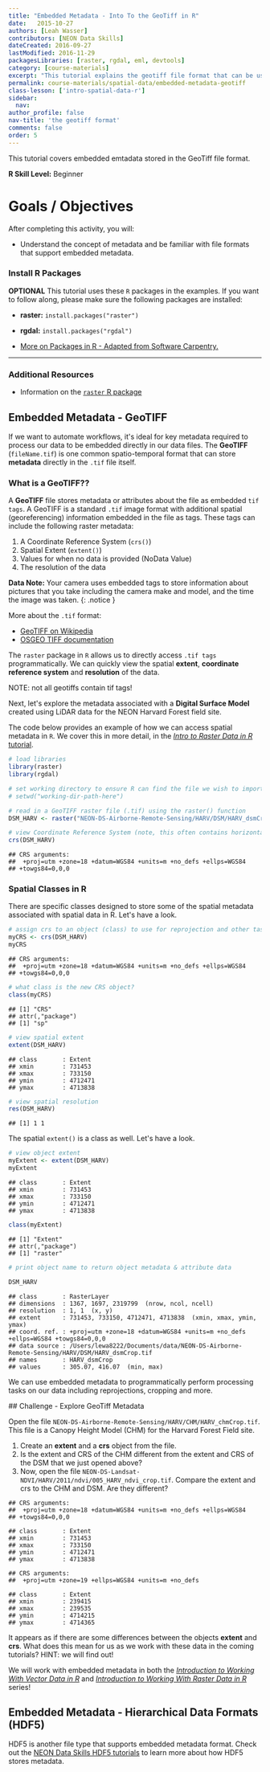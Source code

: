 ```yaml
---
title: "Embedded Metadata - Into To the GeoTiff in R"
date:   2015-10-27
authors: [Leah Wasser]
contributors: [NEON Data Skills]
dateCreated: 2016-09-27
lastModified: 2016-11-29
packagesLibraries: [raster, rgdal, eml, devtools]
category: [course-materials]
excerpt: "This tutorial explains the geotiff file format that can be used to store raster data. It also covers metadata embedded within a geotiff - stored as tif tags."
permalink: course-materials/spatial-data/embedded-metadata-geotiff
class-lesson: ['intro-spatial-data-r']
sidebar:
  nav:
author_profile: false
nav-title: 'the geotiff format'
comments: false
order: 5
---
```



This tutorial covers embedded emtadata stored in the GeoTiff file format.

**R Skill Level:** Beginner

<div class="notice--success" markdown="1">


# Goals / Objectives

After completing this activity, you will:

* Understand the concept of metadata and be familiar with file formats that support embedded metadata.

### Install R Packages


**OPTIONAL** This tutorial uses these `R` packages in the examples.
 If you want to follow along, please make sure the following packages
 are installed:

* **raster:** `install.packages("raster")`
* **rgdal:** `install.packages("rgdal")`

* [More on Packages in R - Adapted from Software Carpentry.]({{site.baseurl}}R/Packages-In-R/)

****


### Additional Resources


* Information on the
<a href="http://cran.r-project.org/web/packages/raster/raster.pdf" target="_blank"> `raster` R package</a>

</div>

## Embedded Metadata - GeoTIFF

If we want to automate workflows, it's ideal for key metadata required to
process our data to be embedded directly in our data files. The **GeoTIFF**
(`fileName.tif`) is one common spatio-temporal format that can store
**metadata** directly in the `.tif` file itself.

### What is a GeoTIFF??

A **GeoTIFF** file stores metadata or attributes about the file as embedded
`tif tags`. A GeoTIFF is a standard `.tif` image format with additional spatial
(georeferencing) information embedded in the file as tags. These tags can
include the following raster metadata:

1. A Coordinate Reference System (`crs()`)
2. Spatial Extent (`extent()`)
3. Values for when no data is provided (NoData Value)
4. The resolution of the data

<i class="fa fa-star"></i> **Data Note:**  Your camera uses embedded tags to store
information about pictures that you take including the camera make and model,
and the time the image was taken.
{: .notice }

More about the  `.tif` format:

* <a href="https://en.wikipedia.org/wiki/GeoTIFF" target="_blank"> GeoTIFF on Wikipedia</a>
* <a href="https://trac.osgeo.org/geotiff/" target="_blank"> OSGEO TIFF documentation</a>


The `raster` package in `R` allows us to directly access `.tif tags`
programmatically. We can quickly view the spatial **extent**,
**coordinate reference system** and **resolution** of the data.

NOTE: not all geotiffs contain tif tags!

Next, let's explore the metadata associated with  a **Digital Surface Model** created
using LiDAR data for the NEON Harvard Forest field site.


The code below provides an example of how we can access spatial metadata
in `R`. We cover this in more detail, in the
[*Intro to Raster Data in R* tutorial](http://www.neondataskills.org/R/Introduction-to-Raster-Data-In-R).


```r
# load libraries
library(raster)
library(rgdal)

# set working directory to ensure R can find the file we wish to import
# setwd("working-dir-path-here")

# read in a GeoTIFF raster file (.tif) using the raster() function
DSM_HARV <- raster("NEON-DS-Airborne-Remote-Sensing/HARV/DSM/HARV_dsmCrop.tif")

# view Coordinate Reference System (note, this often contains horizontal units!)
crs(DSM_HARV)
```

```
## CRS arguments:
##  +proj=utm +zone=18 +datum=WGS84 +units=m +no_defs +ellps=WGS84
## +towgs84=0,0,0
```

### Spatial Classes in R

There are specific classes designed to store some of the spatial metadata
associated with spatial data in R. Let's have a look.



```r
# assign crs to an object (class) to use for reprojection and other tasks
myCRS <- crs(DSM_HARV)
myCRS
```

```
## CRS arguments:
##  +proj=utm +zone=18 +datum=WGS84 +units=m +no_defs +ellps=WGS84
## +towgs84=0,0,0
```

```r
# what class is the new CRS object?
class(myCRS)
```

```
## [1] "CRS"
## attr(,"package")
## [1] "sp"
```

```r
# view spatial extent
extent(DSM_HARV)
```

```
## class       : Extent 
## xmin        : 731453 
## xmax        : 733150 
## ymin        : 4712471 
## ymax        : 4713838
```

```r
# view spatial resolution
res(DSM_HARV)
```

```
## [1] 1 1
```

The spatial `extent()` is a class as well. Let's have a look.


```r
# view object extent
myExtent <- extent(DSM_HARV)
myExtent
```

```
## class       : Extent 
## xmin        : 731453 
## xmax        : 733150 
## ymin        : 4712471 
## ymax        : 4713838
```

```r
class(myExtent)
```

```
## [1] "Extent"
## attr(,"package")
## [1] "raster"
```

```r
# print object name to return object metadata & attribute data

DSM_HARV
```

```
## class       : RasterLayer 
## dimensions  : 1367, 1697, 2319799  (nrow, ncol, ncell)
## resolution  : 1, 1  (x, y)
## extent      : 731453, 733150, 4712471, 4713838  (xmin, xmax, ymin, ymax)
## coord. ref. : +proj=utm +zone=18 +datum=WGS84 +units=m +no_defs +ellps=WGS84 +towgs84=0,0,0 
## data source : /Users/lewa8222/Documents/data/NEON-DS-Airborne-Remote-Sensing/HARV/DSM/HARV_dsmCrop.tif 
## names       : HARV_dsmCrop 
## values      : 305.07, 416.07  (min, max)
```


We can use embedded metadata to programmatically perform processing tasks
on our data including reprojections, cropping and more.


<div class="notice--warning" markdown="1">
## Challenge - Explore GeoTiff Metadata

Open the file `NEON-DS-Airborne-Remote-Sensing/HARV/CHM/HARV_chmCrop.tif`. This
file is a Canopy Height Model (CHM) for the Harvard Forest Field site.

1. Create an **extent** and a **crs** object from the file.
2. Is the extent and CRS of the CHM different from the extent and CRS of the DSM
that we just opened above?
3. Now, open the file `NEON-DS-Landsat-NDVI/HARV/2011/ndvi/005_HARV_ndvi_crop.tif`.
Compare the extent and crs to the CHM and DSM. Are they different?

</div>


```
## CRS arguments:
##  +proj=utm +zone=18 +datum=WGS84 +units=m +no_defs +ellps=WGS84
## +towgs84=0,0,0
```

```
## class       : Extent 
## xmin        : 731453 
## xmax        : 733150 
## ymin        : 4712471 
## ymax        : 4713838
```

```
## CRS arguments:
##  +proj=utm +zone=19 +ellps=WGS84 +units=m +no_defs
```

```
## class       : Extent 
## xmin        : 239415 
## xmax        : 239535 
## ymin        : 4714215 
## ymax        : 4714365
```

It appears as if there are some differences between the objects **extent** and
**crs**. What does this mean for us as we work with these data in the coming
tutorials? HINT: we will find out!


We will work with embedded metadata in both the
[*Introduction to Working With Vector Data in R*]( http://www.neondataskills.org/tutorial-series/vector-data-series/)
and
[*Introduction to Working With Raster Data in R*]( http://www.neondataskills.org/tutorial-series/raster-data-series/)
series!

## Embedded Metadata - Hierarchical Data Formats (HDF5)

HDF5 is another file type that supports embedded metadata format. Check out the
[NEON Data Skills HDF5 tutorials](http://www.neondataskills.org/tutorial-series/intro-hdf5-r-series/)
to learn more about how HDF5 stores metadata.
